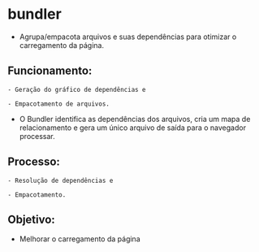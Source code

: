 # bundler

* Agrupa/empacota arquivos e suas dependências para otimizar o carregamento da página.

## Funcionamento:

    - Geração do gráfico de dependências e

    - Empacotamento de arquivos.

* O Bundler identifica as dependências dos arquivos, cria um mapa de relacionamento e gera um único arquivo de saída para o navegador processar.

## Processo:

    - Resolução de dependências e

    - Empacotamento.

## Objetivo:

* Melhorar o carregamento da página